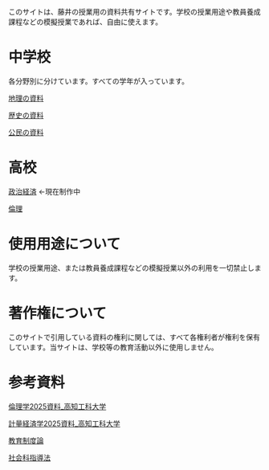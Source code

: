 このサイトは、藤井の授業用の資料共有サイトです。学校の授業用途や教員養成課程などの模擬授業であれば、自由に使えます。

# 中学校
各分野別に分けています。すべての学年が入っています。

[地理の資料](chiri/index.md)

[歴史の資料](Rekisi/index.md)

[公民の資料](Koumin/index.md)

# 高校

[政治経済]() ←現在制作中

[倫理](Rinri/index.md)

# 使用用途について
学校の授業用途、または教員養成課程などの模擬授業以外の利用を一切禁止します。

# 著作権について
このサイトで引用している資料の権利に関しては、すべて各権利者が権利を保有しています。当サイトは、学校等の教育活動以外に使用しません。


# 参考資料
[倫理学2025資料_高知工科大学](Rinrigaku25\index.html)


[計量経済学2025資料_高知工科大学](KeiryouKeizaigaku25/index.md)

[教育制度論](Kyouikuseidoronn/index.md)

[社会科指導法](SyakaikaSidouhou4/index.md)
